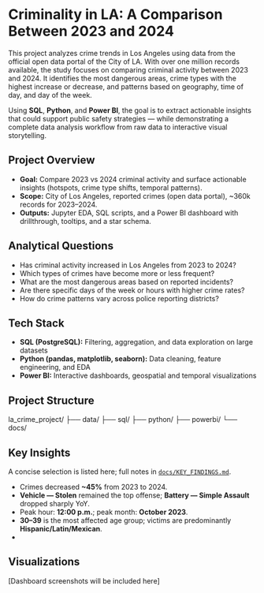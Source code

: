 # Criminality in LA: A Comparison Between 2023 and 2024

This project analyzes crime trends in Los Angeles using data from the official open data portal of the City of LA. With over one million records available, the study focuses on comparing criminal activity between 2023 and 2024. It identifies the most dangerous areas, crime types with the highest increase or decrease, and patterns based on geography, time of day, and day of the week.

Using **SQL**, **Python**, and **Power BI**, the goal is to extract actionable insights that could support public safety strategies — while demonstrating a complete data analysis workflow from raw data to interactive visual storytelling.

## Project Overview
- **Goal:** Compare 2023 vs 2024 criminal activity and surface actionable insights (hotspots, crime type shifts, temporal patterns).
- **Scope:** City of Los Angeles, reported crimes (open data portal), ~360k records for 2023–2024.
- **Outputs:** Jupyter EDA, SQL scripts, and a Power BI dashboard with drillthrough, tooltips, and a star schema.


## Analytical Questions
- Has criminal activity increased in Los Angeles from 2023 to 2024?
- Which types of crimes have become more or less frequent?
- What are the most dangerous areas based on reported incidents?
- Are there specific days of the week or hours with higher crime rates?
- How do crime patterns vary across police reporting districts?

##  Tech Stack
- **SQL (PostgreSQL):** Filtering, aggregation, and data exploration on large datasets  
- **Python (pandas, matplotlib, seaborn):** Data cleaning, feature engineering, and EDA  
- **Power BI:** Interactive dashboards, geospatial and temporal visualizations  

##  Project Structure

la_crime_project/
├── data/
├── sql/
├── python/
├── powerbi/
└── docs/

## Key Insights
A concise selection is listed here; full notes in [`docs/KEY_FINDINGS.md`](docs/KEY_FINDINGS.md).
- Crimes decreased **~45%** from 2023 to 2024.
- **Vehicle — Stolen** remained the top offense; **Battery — Simple Assault** dropped sharply YoY.
- Peak hour: **12:00 p.m.**; peak month: **October 2023**.
- **30–39** is the most affected age group; victims are predominantly **Hispanic/Latin/Mexican**.
- 
## Visualizations
[Dashboard screenshots will be included here]
